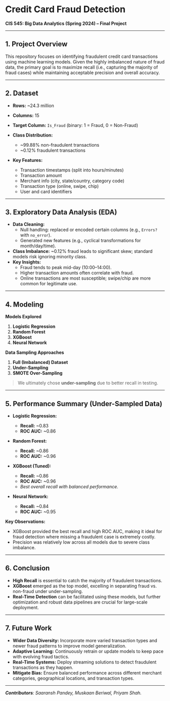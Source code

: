 # Credit Card Fraud Detection  
**CIS 545: Big Data Analytics (Spring 2024) – Final Project**

---

## 1. Project Overview
This repository focuses on identifying fraudulent credit card transactions using machine learning models. Given the highly imbalanced nature of fraud data, the primary goal is to maximize recall (i.e., capturing the majority of fraud cases) while maintaining acceptable precision and overall accuracy.

---

## 2. Dataset
- **Rows:** ~24.3 million  
- **Columns:** 15  
- **Target Column:** `Is_Fraud` (binary: 1 = Fraud, 0 = Non-Fraud)  
- **Class Distribution:**
  - ~99.88% non-fraudulent transactions
  - ~0.12% fraudulent transactions  

- **Key Features:**
  - Transaction timestamps (split into hours/minutes)
  - Transaction amount
  - Merchant info (city, state/country, category code)
  - Transaction type (online, swipe, chip)
  - User and card identifiers

---

## 3. Exploratory Data Analysis (EDA)
- **Data Cleaning:**
  - Null handling: replaced or encoded certain columns (e.g., `Errors?` with `no_error`).
  - Generated new features (e.g., cyclical transformations for month/day/time).
- **Class Imbalance:** ~0.12% fraud leads to significant skew; standard models risk ignoring minority class.
- **Key Insights:**
  - Fraud tends to peak mid-day (10:00–14:00).
  - Higher transaction amounts often correlate with fraud.
  - Online transactions are most susceptible; swipe/chip are more common for legitimate use.

---

## 4. Modeling
**Models Explored**  
1. **Logistic Regression**  
2. **Random Forest**  
3. **XGBoost**  
4. **Neural Network**

**Data Sampling Approaches**  
1. **Full (Imbalanced) Dataset**  
2. **Under-Sampling**  
3. **SMOTE Over-Sampling**  

> We ultimately chose **under-sampling** due to better recall in testing.

---

## 5. Performance Summary (Under-Sampled Data)

- **Logistic Regression:**  
  - **Recall:** ~0.83  
  - **ROC AUC:** ~0.86  

- **Random Forest:**  
  - **Recall:** ~0.86  
  - **ROC AUC:** ~0.96  

- **XGBoost (Tuned):**  
  - **Recall:** ~0.86  
  - **ROC AUC:** ~0.96  
  - *Best overall recall with balanced performance.*

- **Neural Network:**  
  - **Recall:** ~0.84  
  - **ROC AUC:** ~0.95  

**Key Observations:**  
- XGBoost provided the best recall and high ROC AUC, making it ideal for fraud detection where missing a fraudulent case is extremely costly.  
- Precision was relatively low across all models due to severe class imbalance.

---

## 6. Conclusion
- **High Recall** is essential to catch the majority of fraudulent transactions.  
- **XGBoost** emerged as the top model, excelling in separating fraud vs. non-fraud under under-sampling.  
- **Real-Time Detection** can be facilitated using these models, but further optimization and robust data pipelines are crucial for large-scale deployment.

---

## 7. Future Work
- **Wider Data Diversity:** Incorporate more varied transaction types and newer fraud patterns to improve model generalization.  
- **Adaptive Learning:** Continuously retrain or update models to keep pace with evolving fraud tactics.  
- **Real-Time Systems:** Deploy streaming solutions to detect fraudulent transactions as they happen.  
- **Mitigate Bias:** Ensure balanced performance across different merchant categories, geographical locations, and transaction types.

---
_**Contributors**: Saaransh Pandey, Muskaan Beriwal, Priyam Shah._
